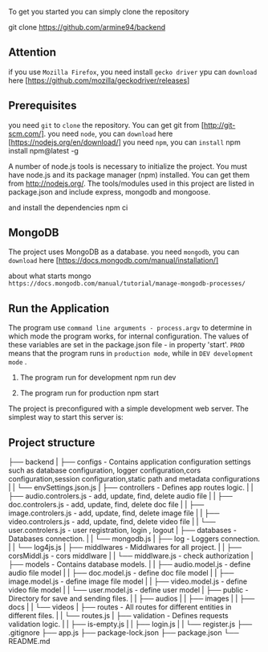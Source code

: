 To get you started you can simply clone the repository

git clone https://github.com/armine94/backend

## Attention
if you use `Mozilla Firefox`, you need install `gecko driver` 
ypu can `download` here [https://github.com/mozilla/geckodriver/releases]

## Prerequisites
you need `git` to `clone` the repository. You can get git from [http://git-scm.com/].
you need `node`, you can `download` here [https://nodejs.org/en/download/]
you need `npm`, you can `install`  npm install npm@latest -g

A number of node.js tools is necessary to initialize the project. You must have node.js and its package manager (npm) installed. You can get them from http://nodejs.org/. The tools/modules used in this project are listed in package.json and include express, mongodb and mongoose.

and install the dependencies
npm ci

## MongoDB

The project uses MongoDB as a database.
you need `mongodb`, you can `download` here  [https://docs.mongodb.com/manual/installation/]

about what starts mongo  `https://docs.mongodb.com/manual/tutorial/manage-mongodb-processes/`

## Run the Application

The program use `command line arguments - process.argv` to determine in which mode the program works, for internal configuration. The values of these variables are set in the package.json file - in property 'start'. 
`PROD` means that the program runs in `production mode`, while in `DEV development mode` .

1) The program run for development
npm run dev

2) The program run for production
npm start 

The project is preconfigured with a simple development web server. The simplest way to start this server is:

## Project structure
├── backend
|  ├── configs -  Contains application configuration settings such as database configuration, logger configuration,cors                      configuration,session configuration,static path and metadata configurations 
|  |  └──  envSettings.json.js
|  ├── controllers - Defines app routes logic.
|  |  ├──  audio.controlers.js - add, update, find, delete audio file
|  |  ├──  doc.controlers.js -   add, update, find, delete doc   file
|  |  ├──  image.controlers.js - add, update, find, delete image file
|  |  ├──  video.controlers.js - add, update, find, delete video file
|  |  └──  user.controlers.js -  user registration, login , logout 
|  ├── databases - Databases connection.
|  |  └──  mongodb.js 
|  ├── log - Loggers connection.
|  |  └──  log4js.js
|  ├── middlwares - Middlwares for all project.
|  |  ├──  corsMiddl.js - cors middlware
|  |  └──  middlware.js - check authorization
|  ├── models - Contains database models.
|  |  ├──  audio.model.js - define audio file model
|  |  ├──  doc.model.js   - define doc   file model
|  |  ├──  image.model.js - define image file model
|  |  ├──  video.model.js - define video file model
|  |  └──  user.model.js  - define user model
|  ├── public - Directory for save and sending files.
|  |  ├──  audios
|  |  ├──  images
|  |  ├──  docs
|  |  └──  videos
|  ├── routes - All routes for different entities in different files.
|  |  └──  routes.js
|  ├── validation - Defines requests validation logic.
|  |  ├──  is-empty.js
|  |  ├──  login.js
|  |  └──  register.js
├── .gitignore
├── app.js
├── package-lock.json
├── package.json
└── README.md